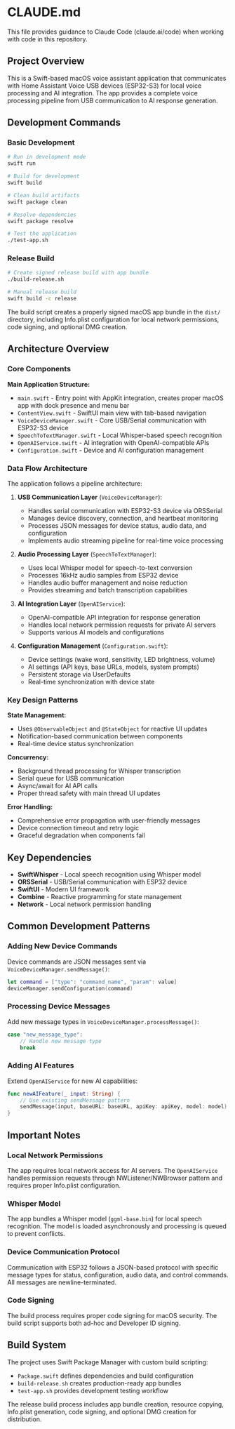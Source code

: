 # CLAUDE.md

This file provides guidance to Claude Code (claude.ai/code) when working with code in this repository.

## Project Overview

This is a Swift-based macOS voice assistant application that communicates with Home Assistant Voice USB devices (ESP32-S3) for local voice processing and AI integration. The app provides a complete voice processing pipeline from USB communication to AI response generation.

## Development Commands

### Basic Development
```bash
# Run in development mode
swift run

# Build for development
swift build

# Clean build artifacts
swift package clean

# Resolve dependencies
swift package resolve

# Test the application
./test-app.sh
```

### Release Build
```bash
# Create signed release build with app bundle
./build-release.sh

# Manual release build
swift build -c release
```

The build script creates a properly signed macOS app bundle in the `dist/` directory, including Info.plist configuration for local network permissions, code signing, and optional DMG creation.

## Architecture Overview

### Core Components

**Main Application Structure:**
- `main.swift` - Entry point with AppKit integration, creates proper macOS app with dock presence and menu bar
- `ContentView.swift` - SwiftUI main view with tab-based navigation
- `VoiceDeviceManager.swift` - Core USB/Serial communication with ESP32-S3 device
- `SpeechToTextManager.swift` - Local Whisper-based speech recognition
- `OpenAIService.swift` - AI integration with OpenAI-compatible APIs
- `Configuration.swift` - Device and AI configuration management

### Data Flow Architecture

The application follows a pipeline architecture:

1. **USB Communication Layer** (`VoiceDeviceManager`):
   - Handles serial communication with ESP32-S3 device via ORSSerial
   - Manages device discovery, connection, and heartbeat monitoring
   - Processes JSON messages for device status, audio data, and configuration
   - Implements audio streaming pipeline for real-time voice processing

2. **Audio Processing Layer** (`SpeechToTextManager`):
   - Uses local Whisper model for speech-to-text conversion
   - Processes 16kHz audio samples from ESP32 device
   - Handles audio buffer management and noise reduction
   - Provides streaming and batch transcription capabilities

3. **AI Integration Layer** (`OpenAIService`):
   - OpenAI-compatible API integration for response generation
   - Handles local network permission requests for private AI servers
   - Supports various AI models and configurations

4. **Configuration Management** (`Configuration.swift`):
   - Device settings (wake word, sensitivity, LED brightness, volume)
   - AI settings (API keys, base URLs, models, system prompts)
   - Persistent storage via UserDefaults
   - Real-time synchronization with device state

### Key Design Patterns

**State Management:**
- Uses `@ObservableObject` and `@StateObject` for reactive UI updates
- Notification-based communication between components
- Real-time device status synchronization

**Concurrency:**
- Background thread processing for Whisper transcription
- Serial queue for USB communication
- Async/await for AI API calls
- Proper thread safety with main thread UI updates

**Error Handling:**
- Comprehensive error propagation with user-friendly messages
- Device connection timeout and retry logic
- Graceful degradation when components fail

## Key Dependencies

- **SwiftWhisper** - Local speech recognition using Whisper model
- **ORSSerial** - USB/Serial communication with ESP32 device
- **SwiftUI** - Modern UI framework
- **Combine** - Reactive programming for state management
- **Network** - Local network permission handling

## Common Development Patterns

### Adding New Device Commands
Device commands are JSON messages sent via `VoiceDeviceManager.sendMessage()`:
```swift
let command = ["type": "command_name", "param": value]
deviceManager.sendConfiguration(command)
```

### Processing Device Messages
Add new message types in `VoiceDeviceManager.processMessage()`:
```swift
case "new_message_type":
    // Handle new message type
    break
```

### Adding AI Features
Extend `OpenAIService` for new AI capabilities:
```swift
func newAIFeature(_ input: String) {
    // Use existing sendMessage pattern
    sendMessage(input, baseURL: baseURL, apiKey: apiKey, model: model)
}
```

## Important Notes

### Local Network Permissions
The app requires local network access for AI servers. The `OpenAIService` handles permission requests through NWListener/NWBrowser pattern and requires proper Info.plist configuration.

### Whisper Model
The app bundles a Whisper model (`ggml-base.bin`) for local speech recognition. The model is loaded asynchronously and processing is queued to prevent conflicts.

### Device Communication Protocol
Communication with ESP32 follows a JSON-based protocol with specific message types for status, configuration, audio data, and control commands. All messages are newline-terminated.

### Code Signing
The build process requires proper code signing for macOS security. The build script supports both ad-hoc and Developer ID signing.

## Build System

The project uses Swift Package Manager with custom build scripting:
- `Package.swift` defines dependencies and build configuration
- `build-release.sh` creates production-ready app bundles
- `test-app.sh` provides development testing workflow

The release build process includes app bundle creation, resource copying, Info.plist generation, code signing, and optional DMG creation for distribution.